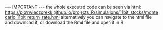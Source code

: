 --- IMPORTANT --- the whole executed code can be seen via html: https://piotrwieczorekk.github.io/projects_R/simulations/11bit_stocks/montecarlo_11bit_return_rate.html alternatively you can navigate to the html file and download it, or download the Rmd file and open it in R
